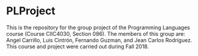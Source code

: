 # PLProject
This is the repository for the group project of the Programming Languages course (Course CIIC4030, Section 086).
The members of this group are: Angel Carrillo, Luis Cintrón, Fernando Guzman, and Jean Carlos Rodríguez.
This course and project were carried out during Fall 2018.

